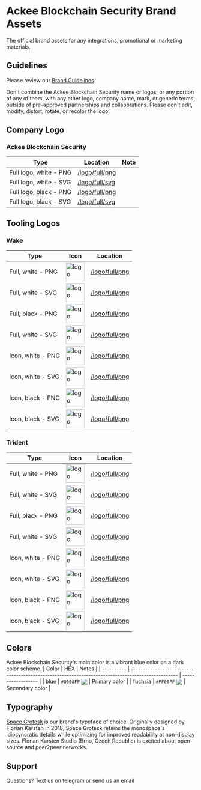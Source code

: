 # Ackee Blockchain Security Brand Assets

The official brand assets for any integrations, promotional or marketing materials.

## Guidelines
Please review our [Brand Guidelines](https://drive.google.com/file/d/1LKxgGTYuJDBviTSfLle0BMZcZmcxyERv/view?usp=sharing). 

Don't combine the Ackee Blockchain Security name or logos, or any portion of any of them, with any other logo, company name, mark, or generic terms, outside of pre-approved partnerships and collaborations. Please don't edit, modify, distort, rotate, or recolor the logo. 

## Company Logo

### Ackee Blockchain Security
| Type            | Location                          | Note                          |
| --------------- | --------------------------------- | --------------------------------- |
| Full logo, white - PNG | [/logo/full/png](/logo/full/png/) |
| Full logo, white - SVG | [/logo/full/svg](/logo/full/svg/) |
| Full logo, black - PNG | [/logo/full/png](/logo/full/png/) |
| Full logo, black - SVG | [/logo/full/svg](/logo/full/svg/) |

## Tooling Logos

### Wake
| Type     | Icon                                                              | Location |
| ------------------ | ----------------------------------------------------------------- | ------------------ |
| Full, white - PNG  | <img src="logo/full/png/logo_white.png" alt="logo" height="50"/>  | [/logo/full/png](/logo/wake_white/full/png/) |
| Full, white - SVG  | <img src="logo/full/png/logo_white.png" alt="logo" height="50"/>  | [/logo/full/png](/logo/wake_white/full/svg/) |
| Full, black - PNG  | <img src="logo/full/png/logo_purple.png" alt="logo" height="50"/> | [/logo/full/png](/logo/wake_black/full/png/) |
| Full, white - SVG  | <img src="logo/full/png/logo_white.png" alt="logo" height="50"/>  | [/logo/full/png](/logo/wake_black/full/svg/) |
| Icon, white - PNG  | <img src="logo/full/png/logo_white.png" alt="logo" height="50"/>  | [/logo/full/png](/logo/wake_white/icon/png/) |
| Icon, white - SVG  | <img src="logo/full/png/logo_white.png" alt="logo" height="50"/>  | [/logo/full/png](/logo/wake_white/icon/svg/) |
| Icon, black - PNG  | <img src="logo/full/png/logo_white.png" alt="logo" height="50"/>  | [/logo/full/png](/logo/wake_black/icon/png/) |
| Icon, black - SVG  | <img src="logo/full/png/logo_white.png" alt="logo" height="50"/>  | [/logo/full/png](/logo/wake_black/icon/svg/) |


### Trident
| Type     | Icon                                                              | Location |
| ------------------ | ----------------------------------------------------------------- | ------------------ |
| Full, white - PNG  | <img src="logo/full/png/logo_white.png" alt="logo" height="50"/>  | [/logo/full/png](/logo/wake_white/full/png/) |
| Full, white - SVG  | <img src="logo/full/png/logo_white.png" alt="logo" height="50"/>  | [/logo/full/png](/logo/wake_white/full/svg/) |
| Full, black - PNG  | <img src="logo/full/png/logo_purple.png" alt="logo" height="50"/> | [/logo/full/png](/logo/wake_black/full/png/) |
| Full, white - SVG  | <img src="logo/full/png/logo_white.png" alt="logo" height="50"/>  | [/logo/full/png](/logo/wake_black/full/svg/) |
| Icon, white - PNG  | <img src="logo/full/png/logo_white.png" alt="logo" height="50"/>  | [/logo/full/png](/logo/wake_white/icon/png/) |
| Icon, white - SVG  | <img src="logo/full/png/logo_white.png" alt="logo" height="50"/>  | [/logo/full/png](/logo/wake_white/icon/svg/) |
| Icon, black - PNG  | <img src="logo/full/png/logo_white.png" alt="logo" height="50"/>  | [/logo/full/png](/logo/wake_black/icon/png/) |
| Icon, black - SVG  | <img src="logo/full/png/logo_white.png" alt="logo" height="50"/>  | [/logo/full/png](/logo/wake_black/icon/svg/) |

## Colors

Ackee Blockchain Security's main color is a vibrant blue color on a dark color scheme. 
| Color      | HEX                                                                                               | Notes              |
| ---------- | ------------------------------------------------------------------------------------------------- | ------------------ |
| blue | `#0000FF` <img valign='middle' src='https://readme-swatches.vercel.app/0000FF?style=circle&b=0'/> | Primary color                   |
| fuchsia  | `#FF00FF` <img valign='middle' src='https://readme-swatches.vercel.app/FF00FF?style=circle&b=0'/> | Secondary color  |


## Typography

[Space Grotesk](https://floriankarsten.github.io/space-grotesk/) is our brand's typeface of choice.  Originally designed by Florian Karsten in 2018, Space Grotesk retains the monospace's idiosyncratic details while optimizing for improved readability at non-display sizes. Florian Karsten Studio (Brno, Czech Republic) is excited about open-source and peer2peer networks.

## Support

Questions? Text us on telegram or send us an email
